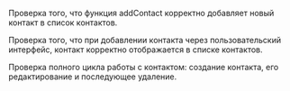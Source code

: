 Проверка того, что функция addContact корректно добавляет новый контакт в список контактов.


Проверка того, что при добавлении контакта через пользовательский интерфейс, контакт корректно отображается в списке контактов.


Проверка полного цикла работы с контактом: создание контакта, его редактирование и последующее удаление.